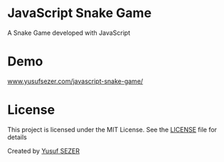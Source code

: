 # JavaScript Snake Game
A Snake Game developed with JavaScript

# Demo
www.yusufsezer.com/javascript-snake-game/

# License
This project is licensed under the MIT License. See the [LICENSE](LICENSE) file for details

Created by [Yusuf SEZER](http://www.yusufsezer.com)
